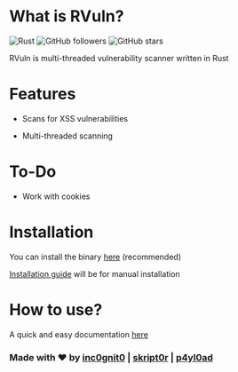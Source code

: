 # What is RVuln?

![Rust](https://github.com/iinc0gnit0/RVuln/workflows/Rust/badge.svg)
![GitHub followers](https://img.shields.io/github/followers/iinc0gnit0?style=social)
![GitHub stars](https://img.shields.io/github/stars/iinc0gnit0/RVuln?style=social)

RVuln is multi-threaded vulnerability scanner written in Rust

# Features

- Scans for XSS vulnerabilities

- Multi-threaded scanning

# To-Do

- Work with cookies

# Installation

You can install the binary [here](https://github.com/iinc0gnit0/RVuln/releases/) (recommended)

[Installation guide](https://github.com/iinc0gnit0/RVuln/blob/master/installation.md) will be for manual installation


# How to use?

A quick and easy documentation [here](https://github.com/iinc0gnit0/RVuln/blob/master/HOW-TO.md)

### Made with ❤ by [inc0gnit0](https://github.com/iinc0gnit0) | [skript0r](https://github.com/green0ctagon) | [p4yl0ad](https://github.com/p4yl0ad)
